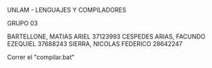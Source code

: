 UNLAM - LENGUAJES Y COMPILADORES

GRUPO 03

BARTELLONE, MATIAS ARIEL	37123993
CESPEDES ARIAS, FACUNDO EZEQUIEL	37688243
SIERRA, NICOLAS FEDERICO	28642247

Correr el "compilar.bat"
